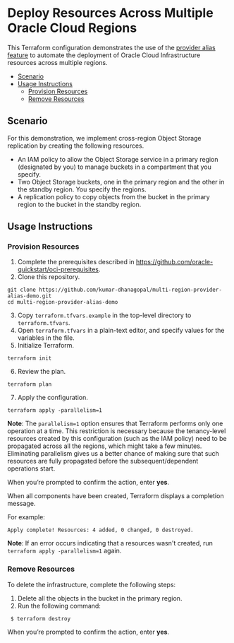 # Deploy Resources Across Multiple Oracle Cloud Regions
This Terraform configuration demonstrates the use of the [provider alias feature](https://www.terraform.io/docs/configuration/providers.html#alias-multiple-provider-configurations) to automate the deployment of Oracle Cloud Infrastructure resources across multiple regions.
- [Scenario](#scenario)
- [Usage Instructions](#usage-instructions)
  - [Provision Resources](#provision-resources)
  - [Remove Resources](#remove-resources)

## Scenario
For this demonstration, we implement cross-region Object Storage replication by creating the following resources.
- An IAM policy to allow the Object Storage service in a primary region (designated by you) to manage buckets in a compartment that you specify.
- Two Object Storage buckets, one in the primary region and the other in the standby region. You specify the regions.
- A replication policy to copy objects from the bucket in the primary region to the bucket in the standby region.

## Usage Instructions
### Provision Resources
1. Complete the prerequisites described in https://github.com/oracle-quickstart/oci-prerequisites.
2. Clone this repository.
  ```
  git clone https://github.com/kumar-dhanagopal/multi-region-provider-alias-demo.git
  cd multi-region-provider-alias-demo
  ```
3. Copy `terraform.tfvars.example` in the top-level directory to `terraform.tfvars`.
4. Open `terraform.tfvars` in a plain-text editor, and specify values for the variables in the file.
5. Initialize Terraform.
  ```
  terraform init
  ```
6. Review the plan.
  ```
  terraform plan
  ```
7. Apply the configuration.
  ```
  terraform apply -parallelism=1
  ```
  **Note**: The `parallelism=1` option ensures that Terraform performs only one operation at a time. This restriction is necessary because the tenancy-level resources created by this configuration (such as the IAM policy) need to be propagated across all the regions, which might take a few minutes. Eliminating parallelism gives us a better chance of making sure that such resources are fully propagated before the subsequent/dependent operations start.
  
  When you’re prompted to confirm the action, enter **yes**.
  
  When all components have been created, Terraform displays a completion message. 
  
  For example:
  ```
  Apply complete! Resources: 4 added, 0 changed, 0 destroyed.
  ```
  
  **Note**: If an error occurs indicating that a resources wasn't created, run `terraform apply -parallelism=1` again.

### Remove Resources
To delete the infrastructure, complete the following steps:
1. Delete all the objects in the bucket in the primary region.
2. Run the following command:
 ```
  $ terraform destroy
  ```
When you’re prompted to confirm the action, enter **yes**.
